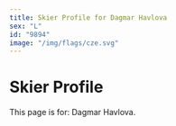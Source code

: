 ```yaml
---
title: Skier Profile for Dagmar Havlova
sex: "L"
id: "9894"
image: "/img/flags/cze.svg" 
---
```


# Skier Profile

This page is for: Dagmar Havlova.
    